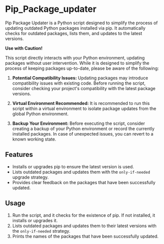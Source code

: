 # Pip_Package_updater
Pip Package Updater is a Python script designed to simplify the process of updating outdated Python packages installed via pip. It automatically checks for outdated packages, lists them, and updates to the latest versions.

**Use with Caution!**

This script directly interacts with your Python environment, updating packages without user intervention. While it is designed to simplify the process of keeping packages up-to-date, please be aware of the following:

1. **Potential Compatibility Issues:** Updating packages may introduce compatibility issues with existing code. Before running the script, consider checking your project's compatibility with the latest package versions.

2. **Virtual Environment Recommended:** It is recommended to run this script within a virtual environment to isolate package updates from the global Python environment.

3. **Backup Your Environment:** Before executing the script, consider creating a backup of your Python environment or record the currently installed packages. In case of unexpected issues, you can revert to a known working state.
   
## Features
- Installs or upgrades pip to ensure the latest version is used.
- Lists outdated packages and updates them with the `only-if-needed` upgrade strategy.
- Provides clear feedback on the packages that have been successfully updated.

## Usage
1. Run the script, and it checks for the existence of pip. If not installed, it installs or upgrades it.
2. Lists outdated packages and updates them to their latest versions with the `only-if-needed` strategy.
3. Prints the names of the packages that have been successfully updated.

